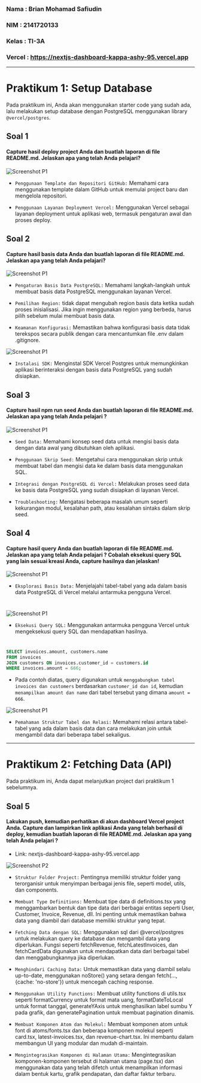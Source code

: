 ### Nama : Brian Mohamad Safiudin
### NIM : 2141720133
### Kelas : TI-3A
### Vercel : https://nextjs-dashboard-kappa-ashy-95.vercel.app
---

# Praktikum 1: Setup Database

Pada praktikum ini, Anda akan menggunakan starter code yang sudah ada, lalu melakukan setup database dengan PostgreSQL menggunakan library `@vercel/postgres`.

## Soal 1
#### Capture hasil deploy project Anda dan buatlah laporan di file README.md. Jelaskan apa yang telah Anda pelajari?

![Screenshot P1](assets-report/praktikum1soal1.jpg)

- `Penggunaan Template dan Repositori GitHub:` Memahami cara menggunakan template dalam GitHub untuk memulai project baru dan mengelola repositori.

- `Penggunaan Layanan Deployment Vercel:` Menggunakan Vercel sebagai layanan deployment untuk aplikasi web, termasuk pengaturan awal dan proses deploy.

## Soal 2
#### Capture hasil basis data Anda dan buatlah laporan di file README.md. Jelaskan apa yang telah Anda pelajari?

![Screenshot P1](assets-report/praktikum1soal2a.jpg)

- `Pengaturan Basis Data PostgreSQL:` Memahami langkah-langkah untuk membuat basis data PostgreSQL menggunakan layanan Vercel.

- `Pemilihan Region:` tidak dapat mengubah region basis data ketika sudah proses inisialisasi. Jika ingin menggunakan region yang berbeda, harus pilih sebelum mulai membuat basis data.

- `Keamanan Konfigurasi:` Memastikan bahwa konfigurasi basis data tidak terekspos secara publik dengan cara mencantumkan file .env dalam .gitignore.

![Screenshot P1](assets-report/praktikum1soal2b.jpg)

- `Instalasi SDK:` Menginstal SDK Vercel Postgres untuk memungkinkan aplikasi berinteraksi dengan basis data PostgreSQL yang sudah disiapkan.

## Soal 3
#### Capture hasil npm run seed Anda dan buatlah laporan di file README.md. Jelaskan apa yang telah Anda pelajari ?

![Screenshot P1](assets-report/praktikum1soal3.jpg)

- `Seed Data:` Memahami konsep seed data untuk mengisi basis data dengan data awal yang dibutuhkan oleh aplikasi.

- `Penggunaan Skrip Seed:` Mengetahui cara menggunakan skrip untuk membuat tabel dan mengisi data ke dalam basis data menggunakan SQL.

- `Integrasi dengan PostgreSQL di Vercel:` Melakukan proses seed data ke basis data PostgreSQL yang sudah disiapkan di layanan Vercel.

- `Troubleshooting:` Mengatasi beberapa masalah umum seperti kekurangan modul, kesalahan path, atau kesalahan sintaks dalam skrip seed.

## Soal 4
#### Capture hasil query Anda dan buatlah laporan di file README.md. Jelaskan apa yang telah Anda pelajari ? Cobalah eksekusi query SQL yang lain sesuai kreasi Anda, capture hasilnya dan jelaskan!

![Screenshot P1](assets-report/praktikum1soal4a.jpg)

- `Eksplorasi Basis Data:` Menjelajahi tabel-tabel yang ada dalam basis data PostgreSQL di Vercel melalui antarmuka pengguna Vercel.
#

![Screenshot P1](assets-report/praktikum1soal4b.jpg)

- `Eksekusi Query SQL:` Menggunakan antarmuka pengguna Vercel untuk mengeksekusi query SQL dan mendapatkan hasilnya.
#

```sql
SELECT invoices.amount, customers.name
FROM invoices
JOIN customers ON invoices.customer_id = customers.id
WHERE invoices.amount = 666;
```

- Pada contoh diatas, query digunakan untuk `menggabungkan tabel invoices dan customers` berdasarkan `customer_id dan id`, kemudian `menampilkan amount dan name` dari tabel tersebut yang dimana `amount = 666`.

![Screenshot P1](assets-report/praktikum1soal4c.jpg)

- `Pemahaman Struktur Tabel dan Relasi:` Memahami relasi antara tabel-tabel yang ada dalam basis data dan cara melakukan join untuk mengambil data dari beberapa tabel sekaligus.
---

# Praktikum 2: Fetching Data (API)

Pada praktikum ini, Anda dapat melanjutkan project dari praktikum 1 sebelumnya.

## Soal 5
#### Lakukan push, kemudian perhatikan di akun dashboard Vercel project Anda. Capture dan lampirkan link aplikasi Anda yang telah berhasil di deploy, kemudian buatlah laporan di file README.md. Jelaskan apa yang telah Anda pelajari ?

- Link: nextjs-dashboard-kappa-ashy-95.vercel.app 

![Screenshot P2](assets-report/praktikum2soal5.jpg)

- `Struktur Folder Project:` Pentingnya memiliki struktur folder yang terorganisir untuk menyimpan berbagai jenis file, seperti model, utils, dan components.

- `Membuat Type Definitions:` Membuat tipe data di definitions.tsx yang menggambarkan bentuk dan tipe data dari berbagai entitas seperti User, Customer, Invoice, Revenue, dll. Ini penting untuk memastikan bahwa data yang diambil dari database memiliki struktur yang tepat.

- `Fetching Data dengan SQL:` Menggunakan sql dari @vercel/postgres untuk melakukan query ke database dan mengambil data yang diperlukan. Fungsi seperti fetchRevenue, fetchLatestInvoices, dan fetchCardData digunakan untuk mendapatkan data dari berbagai tabel dan menggabungkannya jika diperlukan.

- `Menghindari Caching Data:` Untuk memastikan data yang diambil selalu up-to-date, menggunakan noStore() yang setara dengan fetch(..., {cache: 'no-store'}) untuk mencegah caching response.

- `Menggunakan Utility Functions:` Membuat utility functions di utils.tsx seperti formatCurrency untuk format mata uang, formatDateToLocal untuk format tanggal, generateYAxis untuk menghasilkan label sumbu Y pada grafik, dan generatePagination untuk membuat pagination dinamis.

- `Membuat Komponen Atom dan Molekul:` Membuat komponen atom untuk font di atoms/fonts.tsx dan beberapa komponen molekul seperti card.tsx, latest-invoices.tsx, dan revenue-chart.tsx. Ini membantu dalam membangun UI yang modular dan mudah di-maintain.

- `Mengintegrasikan Komponen di Halaman Utama:` Mengintegrasikan komponen-komponen tersebut di halaman utama (page.tsx) dan menggunakan data yang telah difetch untuk menampilkan informasi dalam bentuk kartu, grafik pendapatan, dan daftar faktur terbaru.

